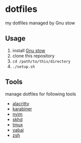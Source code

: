 # dotfiles

my dotfiles managed by Gnu stow

## Usage

1. install [Gnu stow](https://formulae.brew.sh/formula/stow)
1. clone this repository
1. `cd /path/to/this/directory`
1. `./setup.sh`

## Tools

manage dotfiles for following tools

- [alacritty](https://github.com/alacritty/alacritty)
- [karabiner](https://karabiner-elements.pqrs.org/)
- [nvim](https://neovim.io/)
- [skhd](https://github.com/koekeishiya/skhd)
- [tmux](https://github.com/tmux/tmux)
- [yabai](https://github.com/koekeishiya/yabai)
- [zsh](https://zsh.sourceforge.io/)
